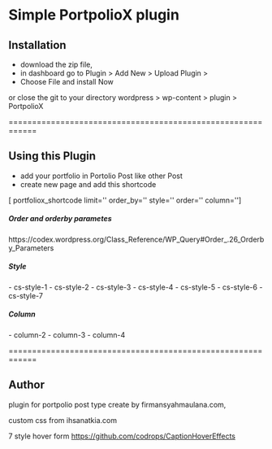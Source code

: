 Simple PortpolioX plugin
============================================================
<h2>Installation</h2>

- download the zip file,
- in dashboard go to Plugin > Add New > Upload Plugin >
- Choose File and install Now

or close the git to your directory wordpress > wp-content > plugin > PortpolioX

============================================================

<h2>Using this Plugin</h2>

- add your portfolio in Portolio Post like other Post
- create new page and add this shortcode

[ portfoliox_shortcode limit='' order_by='' style='' order='' column='']

<h5> Order and orderby parametes </h5> 
	https://codex.wordpress.org/Class_Reference/WP_Query#Order_.26_Orderby_Parameters 

<h5> Style </h5>
	- cs-style-1
	- cs-style-2
	- cs-style-3
	- cs-style-4
	- cs-style-5
	- cs-style-6
	- cs-style-7
	</ul>
	
<h5> Column </h5>
	- column-2
	- column-3
	- column-4

============================================================
<h2>Author</h2>
plugin for portpolio post type create by firmansyahmaulana.com,

custom css from ihsanatkia.com

7 style hover form https://github.com/codrops/CaptionHoverEffects

